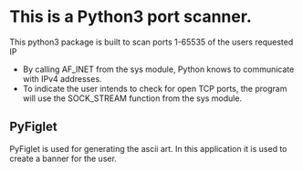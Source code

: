 # This is a Python3 port scanner.

This python3 package is built to scan ports 1-65535 of the users requested IP
 - By calling AF_INET from the sys module, Python knows to communicate with IPv4 addresses. 
 - To indicate the user intends to check for open TCP ports, the program will use the SOCK_STREAM function from the sys module.

## PyFiglet

PyFiglet is used for generating the ascii art. In this application it is used to create a banner for the user.

